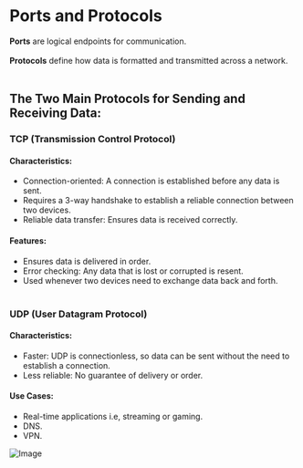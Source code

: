 # Ports and Protocols

**Ports** are logical endpoints for communication.<br></br>
**Protocols** define how data is formatted and transmitted across a network.<br></br>

## The Two Main Protocols for Sending and Receiving Data:
### TCP (Transmission Control Protocol)
#### Characteristics:
  - Connection-oriented: A connection is established before any data is sent.
  - Requires a 3-way handshake to establish a reliable connection between two devices.
  - Reliable data transfer: Ensures data is received correctly.

#### Features:
  - Ensures data is delivered in order.
  - Error checking: Any data that is lost or corrupted is resent.
  - Used whenever two devices need to exchange data back and forth. <br></br>
  
### UDP (User Datagram Protocol)
#### Characteristics:
  - Faster: UDP is connectionless, so data can be sent without the need to establish a connection.
  - Less reliable: No guarantee of delivery or order.

#### Use Cases:
  - Real-time applications i.e, streaming or gaming.
  - DNS.
  - VPN.

![Image](https://github.com/user-attachments/assets/f0c51be7-04b7-4146-bd74-104d7e4aaa97)
